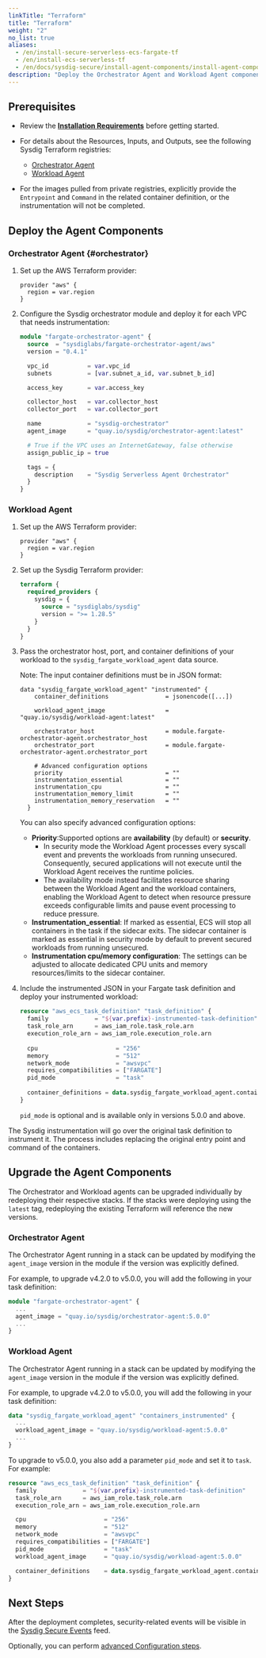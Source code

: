 ```yaml
---
linkTitle: "Terraform"
title: "Terraform"
weight: "2"
no_list: true
aliases:  
  - /en/install-secure-serverless-ecs-fargate-tf
  - /en/install-ecs-serverless-tf
  - /en/docs/sysdig-secure/install-agent-components/install-agent-components/ecs-on-fargate/serverless-agents/terraform/
description: "Deploy the Orchestrator Agent and Workload Agent components on ECS Fargate using Terraform."
---
```


## Prerequisites

- Review the [**Installation Requirements**](/en/install-requirements-secure) before getting started.

- For details about the Resources, Inputs, and Outputs, see the following Sysdig Terraform registries:
  - [Orchestrator Agent](https://registry.terraform.io/modules/sysdiglabs/fargate-orchestrator-agent/aws/latest)
  - [Workload Agent](https://registry.terraform.io/providers/sysdiglabs/sysdig/latest/docs/data-sources/fargate_workload_agent)

- For the images pulled from private registries, explicitly provide the `Entrypoint` and `Command` in the related container definition, or the instrumentation will not be completed.

## Deploy the Agent Components

### Orchestrator Agent {#orchestrator}

1. Set up the AWS Terraform provider:

   ```
   provider "aws" {
     region = var.region
   }
   ```

2. Configure the Sysdig orchestrator module and deploy it for each VPC that needs instrumentation:

   ```terraform
   module "fargate-orchestrator-agent" {
     source  = "sysdiglabs/fargate-orchestrator-agent/aws"
     version = "0.4.1"
   
     vpc_id           = var.vpc_id
     subnets          = [var.subnet_a_id, var.subnet_b_id]
   
     access_key       = var.access_key
   
     collector_host   = var.collector_host
     collector_port   = var.collector_port
   
     name             = "sysdig-orchestrator"
     agent_image      = "quay.io/sysdig/orchestrator-agent:latest"
   
     # True if the VPC uses an InternetGateway, false otherwise
     assign_public_ip = true
   
     tags = {
       description    = "Sysdig Serverless Agent Orchestrator"
     }
   }
   
   ```

### Workload Agent

1. Set up the AWS Terraform provider:

   ```
   provider "aws" {
     region = var.region
   }
   ```

2. Set up the Sysdig Terraform provider:

      ```terraform
      terraform {
        required_providers {
          sysdig = {
            source = "sysdiglabs/sysdig"
            version = ">= 1.28.5"
          }
        }
      }
      ```

3. Pass the orchestrator host, port, and container definitions of your workload to the `sysdig_fargate_workload_agent` data source.

   Note: The input container definitions must be in JSON format:

   ```terrform
   data "sysdig_fargate_workload_agent" "instrumented" {
       container_definitions                = jsonencode([...])

       workload_agent_image                 = "quay.io/sysdig/workload-agent:latest"

       orchestrator_host                    = module.fargate-orchestrator-agent.orchestrator_host
       orchestrator_port                    = module.fargate-orchestrator-agent.orchestrator_port
 
       # Advanced configuration options
       priority                             = ""
       instrumentation_essential            = ""
       instrumentation_cpu                  = ""
       instrumentation_memory_limit         = ""
       instrumentation_memory_reservation   = ""
     }
   ```

   You can also specify advanced configuration options:
   - **Priority**:Supported options are **availability** (by default) or **security**.
       - In security mode the Workload Agent processes every syscall event and prevents the workloads from running unsecured. Consequently, secured applications will not execute until the Workload Agent receives the runtime policies.
       - The availability mode instead facilitates resource sharing between the Workload Agent and the workload containers, enabling the Workload Agent to detect when resource pressure exceeds configurable limits and pause event processing to reduce pressure.
   - **Instrumentation_essential**: If marked as essential, ECS will stop all containers in the task if the sidecar exits. The sidecar container is marked as essential in security mode by default to prevent secured workloads from running unsecured.
   - **Instrumentation cpu/memory configuration**: The settings can be adjusted to allocate dedicated CPU units and memory resources/limits to the sidecar container.

4. Include the instrumented JSON in your Fargate task definition and deploy your instrumented workload:

      ```terraform
      resource "aws_ecs_task_definition" "task_definition" {
        family             = "${var.prefix}-instrumented-task-definition"
        task_role_arn      = aws_iam_role.task_role.arn
        execution_role_arn = aws_iam_role.execution_role.arn
          
        cpu                      = "256"
        memory                   = "512"
        network_mode             = "awsvpc"
        requires_compatibilities = ["FARGATE"]
        pid_mode                 = "task"           
          
        container_definitions = data.sysdig_fargate_workload_agent.containers_instrumented.output_container_definitions
      }
      ```

     `pid_mode` is optional and is available only in versions 5.0.0 and above.

The Sysdig instrumentation will go over the original task definition to instrument it. The process includes replacing the original entry point and command of the containers.

## Upgrade the Agent Components

The Orchestrator and Workload agents can be upgraded individually by redeploying their respective stacks. If the stacks were deploying using the `latest` tag, redeploying the existing Terraform will reference the new versions.

### Orchestrator Agent

The Orchestrator Agent running in a stack can be updated by modifying the `agent_image` version in the module if the version was explicitly defined.

For example, to upgrade v4.2.0 to v5.0.0, you will add the following in your task definition:

```terraform
module "fargate-orchestrator-agent" {
  ...
  agent_image = "quay.io/sysdig/orchestrator-agent:5.0.0"
  ...
}
```

### Workload Agent

The Orchestrator Agent running in a stack can be updated by modifying the `agent_image` version in the module if the version was explicitly defined.

For example, to upgrade v4.2.0 to v5.0.0, you will add the following in your task definition:

```terraform
data "sysdig_fargate_workload_agent" "containers_instrumented" {
  ...
  workload_agent_image = "quay.io/sysdig/workload-agent:5.0.0"
  ...
}
```

To upgrade to v5.0.0, you also add a parameter `pid_mode` and set it to `task`. For example:

```terraform
resource "aws_ecs_task_definition" "task_definition" {
  family             = "${var.prefix}-instrumented-task-definition"
  task_role_arn      = aws_iam_role.task_role.arn
  execution_role_arn = aws_iam_role.execution_role.arn

  cpu                      = "256"
  memory                   = "512"
  network_mode             = "awsvpc"
  requires_compatibilities = ["FARGATE"]
  pid_mode                 = "task"    
  workload_agent_image     = "quay.io/sysdig/workload-agent:5.0.0"       

  container_definitions    = data.sysdig_fargate_workload_agent.containers_instrumented.output_container_definitions
}
```

## Next Steps

After the deployment completes, security-related events will be visible in the [Sysdig Secure Events](/en/events-feed) feed.

Optionally, you can perform [advanced Configuration steps](/en/config-serverless-agent-ecs-fargate).
